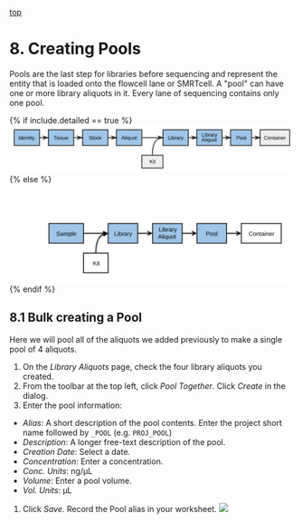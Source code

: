 <a name="libraries-library-aliquots-to-pools"  href="#" id="toplink">top</a>

# 8. Creating Pools

Pools are the last step for libraries before sequencing and represent the
entity that is loaded onto the flowcell lane or SMRTcell. A "pool" can have one or more
library aliquots in it. Every lane of sequencing contains only one pool.

{% if include.detailed == true %}
<img src="pics/flow-pool.svg"/>
{% else %}
<img src="pics/plain-flow-pool.svg"/>
{% endif %}

## 8.1 Bulk creating a Pool

Here we will pool all of the aliquots we added previously to make a single pool
of 4 aliquots.

1. On the _Library Aliquots_ page, check the four library aliquots you created.
1. From the toolbar at the top left, click _Pool Together_. Click _Create_ in the dialog.
1. Enter the pool information:
  * _Alias_: A short description of the pool contents. Enter the project short name
    followed by `_POOL` (e.g. `PROJ_POOL`)
  * _Description_: A longer free-text description of the pool.
  * _Creation Date_: Select a date.
  * _Concentration_: Enter a concentration.
  * _Conc. Units_: ng/µL
  * _Volume_: Enter a pool volume.
  * _Vol. Units_: µL
1. Click _Save_. Record the Pool alias in your worksheet. <img src="pics/blue_pencil.png">
